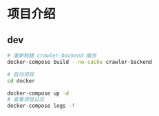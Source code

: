 # 项目介绍

## dev

``` bash
# 重新构建 crawler-backend 服务
docker-compose build --no-cache crawler-backend

# 启动项目
cd docker

docker-compose up -d
# 查看项目日志
docker-compose logs -f
```
